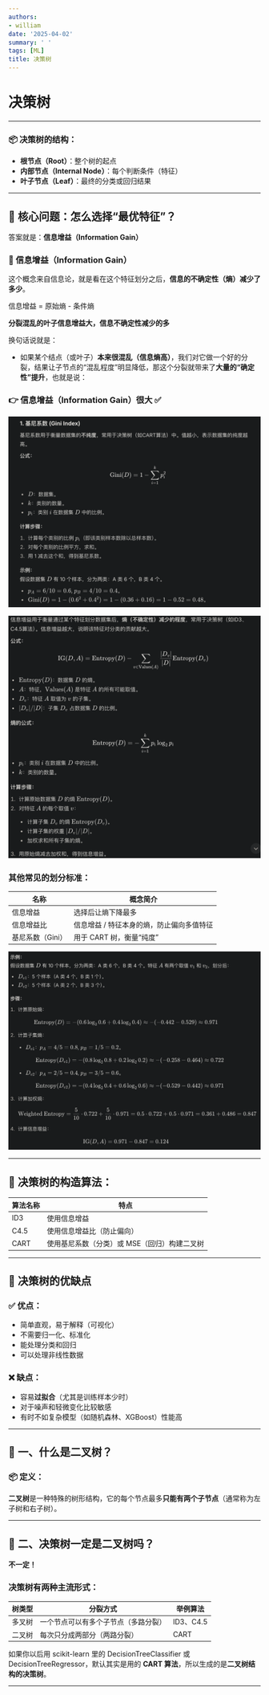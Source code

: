 ```yaml
---
authors:
- william
date: '2025-04-02'
summary: ' '
tags: [ML]
title: 决策树
---
```


# 决策树

---

### **📦 决策树的结构：**

- **根节点（Root）**：整个树的起点
- **内部节点（Internal Node）**：每个判断条件（特征）
- **叶子节点（Leaf）**：最终的分类或回归结果

---

## **🎯 核心问题：怎么选择“最优特征”？**

答案就是：**信息增益（Information Gain）**

### **🔑 信息增益（Information Gain）**

这个概念来自信息论，就是看在这个特征划分之后，**信息的不确定性（熵）减少了多少**。

信息增益 = 原始熵 - 条件熵

**分裂混乱的叶子信息增益大，信息不确定性减少的多**

换句话说就是：

- 如果某个结点（或叶子）**本来很混乱（信息熵高）**，我们对它做一个好的分裂，结果让子节点的“混乱程度”明显降低，那这个分裂就带来了**大量的“确定性”提升**，也就是说：

### **👉 信息增益（Information Gain）很大 ✅**

![](output1.png)

![](output2.png)

### **其他常见的划分标准：**

| **名称** | **概念简介** |
| --- | --- |
| 信息增益 | 选择后让熵下降最多 |
| 信息增益比 | 信息增益 / 特征本身的熵，防止偏向多值特征 |
| 基尼系数（Gini） | 用于 CART 树，衡量“纯度” |

![](output3.png)

---

## **🧱 决策树的构造算法：**

| **算法名称** | **特点** |
| --- | --- |
| ID3 | 使用信息增益 |
| C4.5 | 使用信息增益比（防止偏向） |
| CART | 使用基尼系数（分类）或 MSE（回归）构建二叉树 |

---

## **🧠 决策树的优缺点**

### **✅ 优点：**

- 简单直观，易于解释（可视化）
- 不需要归一化、标准化
- 能处理分类和回归
- 可以处理非线性数据

### **❌ 缺点：**

- 容易**过拟合**（尤其是训练样本少时）
- 对于噪声和轻微变化比较敏感
- 有时不如复杂模型（如随机森林、XGBoost）性能高

---

## **🧩 一、什么是二叉树？**

### **📦 定义：**

**二叉树**是一种特殊的树形结构，它的每个节点最多**只能有两个子节点**（通常称为左子树和右子树）。

---

## **🌳 二、决策树一定是二叉树吗？**

**不一定！**

### **决策树有两种主流形式：**

| **树类型** | **分裂方式** | **举例算法** |
| --- | --- | --- |
| 多叉树 | 一个节点可以有多个子节点（多路分裂） | ID3、C4.5 |
| 二叉树 | 每次只分成两部分（两路分裂） | CART |

如果你以后用 scikit-learn 里的 DecisionTreeClassifier 或 DecisionTreeRegressor，默认其实是用的 **CART 算法**，所以生成的是**二叉树结构的决策树**。

---